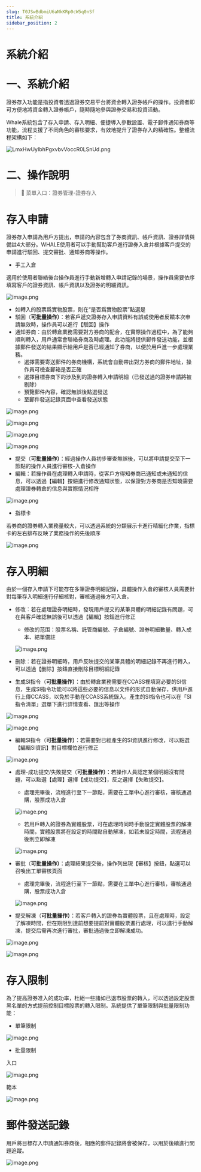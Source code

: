 ```yaml
---
slug: T0JSwBdbmiU6aNkKRp0cW5q0nSf
title: 系統介紹
sidebar_position: 2
---
```



# 系統介紹


# 一、系統介紹


證券存入功能是指投資者透過證券交易平台將資金轉入證券帳戶的操作。投資者即可方便地將資金轉入證券帳戶，隨時隨地參與證券交易和投資活動。


Whale系統包含了存入申請、存入明細、便捷導入參數設置、電子郵件通知券商等功能，流程支援了不同角色的審核要求，有效地提升了證券存入的精確性。整體流程架構如下：


![LmxHwUyIbhPgxvbvVoccR0LSnUd.png](/assets/94a6611abc4125d0fd63ed98fa96a5b0.png)


# 二、操作說明


> 📍 菜單入口：證券管理-證券存入


# 存入申請


證券存入申請為用戶方提出，申請的內容包含了券商資訊、帳戶資訊、證券詳情與備註4大部分。WHALE使用者可以手動幫助客戶進行證券入倉并根據客戶提交的申請進行駁回、提交審批、通知券商等操作。

- 手工入倉

適用於使用者聯絡後台操作員進行手動新增轉入申請記錄的場景，操作員需要依序填寫客戶的證券資訊、帳戶資訊以及證券的明細資訊。


![image.png](/assets/95ec2b871fc87915f64ed9b8b3452790.png)

- 如轉入的股票爲實物股票，則在“是否爲實物股票”點選是
- 駁回（**可批量操作）**：若客戶遞交證券存入申請資料有誤或使用者反饋本次申請無效時，操作員可以進行【駁回】操作
- 通知券商：由於轉倉業務需要對方券商的配合，在實際操作過程中，為了能夠順利轉入，用戶通常會聯絡券商及時處理。此功能將提供郵件發送功能，並根據郵件發送的結果顯示給用戶是否已經通知了券商，以便於用戶進一步處理業務。
    - 選擇需要寄送郵件的券商機構，系統會自動帶出對方券商的郵件地址，操作員可檢查郵箱是否正確
    - 選擇目標券商下的涉及到的證券轉入申請明細（已發送過的證券申請將被剔除）
    - 預覽郵件內容，確認無誤後點選發送
    - 至郵件發送記錄頁面中查看發送狀態

![image.png](/assets/60b17e9eb64189eff472838fa70c2ceb.png)


![image.png](/assets/ea1c62fd2bed2c8bccdaf7a47cc562fa.png)


![image.png](/assets/1d46a1396117d0b174893ada6c5b84f2.png)


![image.png](/assets/d43e3ad9714c8f35730aab14842bb9f4.png)

- 提交（**可批量操作）**：經過操作人員初步審查無誤後，可以將申請提交至下一節點的操作人員進行審核-入倉操作
- 編輯：若操作員在處理轉入申請時，從客戶方得知券商已通知或未通知的信息，可以透過【編輯】按鈕進行修改通知狀態，以保證對方券商是否知曉需要處理證券轉倉的信息與實際情況相符

![image.png](/assets/8c51ee85c0ee405bbc2960e50b287ded.png)

- 指標卡

若券商的證券轉入業務量較大，可以透過系統的分類展示卡進行精細化作業，指標卡的左右排布反映了業務操作的先後順序


![image.png](/assets/2c32efb8f8087dc070bd34ea81e1019a.png)


# 存入明細


由於一個存入申請下可能存在多筆證券明細記錄，具體操作入倉的審核人員需要針對每筆存入明細進行仔細核對，審核通過後方可入倉。

- 修改：若在處理證券明細時，發現用戶提交的某筆具體的明細記錄有問題，可在與客戶確認無誤後可以透過【編輯】按鈕進行修正
    - 修改的范围：股票名稱、託管商編號、子倉編號、證券明細數量、轉入成本、結單備註

    ![image.png](/assets/3ea1a31ccf02841c4b4a4f645a94bbbc.png)

- 删除：若在證券明細時，用戶反映提交的某筆具體的明細記錄不再進行轉入，可以透過【删除】按鈕直接刪除目標明細記錄
- 生成SI指令（**可批量操作）**：由於轉倉業務需要在CCASS裡填寫必要的SI信息，生成SI指令功能可以將這些必要的信息以文件的形式自動保存，供用戶進行上傳CCASS，以免於手動在CCASS系統錄入。產生的SI指令也可以在「SI指令清單」選單下進行詳情查看、匯出等操作

![image.png](/assets/b399c24650ee438614178bb0db78d3ac.png)


![image.png](/assets/56882a6b20c42bafe34b547f9c333887.png)

- 編輯SI指令（**可批量操作）**：若需要對已經產生的SI資訊進行修改，可以點選【編輯SI資訊】對目標欄位進行修正

![image.png](/assets/941a6a32ca6afdcdc3acda50e493995d.png)

- 處理-成功提交/失敗提交（**可批量操作）**：若操作人員認定某個明細沒有問題，可以點選【處理】選擇【成功提交】，反之選擇【失敗提交】。
    - 處理完畢後，流程進行至下一節點，需要在工單中心進行審核，審核通過購，股票成功入倉

    ![image.png](/assets/3aa17efd8636ced6a11d0b7f150f3293.png)

    - 若用戶轉入的證券為實體股票，可在處理時同時手動設定實體股票的解凍時間，實體股票將在設定的時間點自動解凍，如若未設定時間，流程通過後則立即解凍

    ![image.png](/assets/89093f155df0a417f4cc982a7d35780b.png)

- 審批（**可批量操作）**：處理結果提交後，操作列出現【審核】按鈕，點選可以召喚出工單審核頁面
    - 處理完畢後，流程進行至下一節點，需要在工單中心進行審核，審核通過購，股票成功入倉

    ![image.png](/assets/3c2a300e09bc4571be2c238ce7a16388.png)

- 提交解凍（**可批量操作）**：若客戶轉入的證券為實體股票，且在處理時，設定了解凍時間，但在期限到達前想要提前對實體股票進行處理，可以進行手動解凍，提交后需再次進行審批，審批通過後立即解凍成功。

![image.png](/assets/c50dc29b7d1bf35feb537db7375c5ebe.png)


![image.png](/assets/e938ac42c2b371292d73c46ad5b634ce.png)


# 存入限制


為了提高證券准入的成功率，杜絕一些諸如已退市股票的轉入，可以透過設定股票黑名單的方式提前控制目標股票的轉入限制。系統提供了單筆限制與批量限制功能：

- 單筆限制

![image.png](/assets/160791b1317cb1a81251b6e53234b104.png)

- 批量限制

入口


![image.png](/assets/fba202d698bac9152a7d413d7b6c6864.png)


範本


![image.png](/assets/b87055c8bd413f397756dff13e4592c2.png)


# 郵件發送記錄


用戶將目標存入申請通知券商後，相應的郵件記錄將會被保存，以用於後續進行問題追蹤。


![image.png](/assets/4f598b27868c97cd521fac523915ab2d.png)


# 

